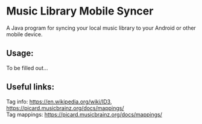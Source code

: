 # Music Library Mobile Syncer
A Java program for syncing your local music library to your Android or other mobile device.

## Usage: <br />
To be filled out...

## Useful links: <br />
Tag info: https://en.wikipedia.org/wiki/ID3, https://picard.musicbrainz.org/docs/mappings/ <br />
Tag mappings: https://picard.musicbrainz.org/docs/mappings/ <br />